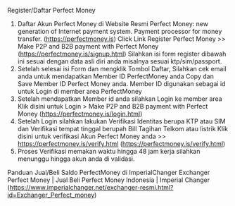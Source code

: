 Register/Daftar Perfect Money

1. Daftar Akun Perfect Money di Website Resmi Perfect Money: new generation of Internet payment system. Payment processor for money transfer. (https://perfectmoney.is)
Click Link Register Perfect Money >> Make P2P and B2B payment with Perfect Money (https://perfectmoney.is/signup.html)
Silahkan isi form register dibawah ini sesuai dengan data asli diri anda misalnya sesuai ktp/sim/passport. 
2. Setelah selesai isi Form dan mengklik Tombol Daftar,
Silahkan cek email anda untuk mendapatkan Member ID PerfectMoney anda
Copy dan Save Member ID Perfect Money anda. 
Member ID digunakan sebagai id untuk Login di member area PerfectMoney
3. Setelah mendapatkan Member id anda silahkan Login ke member area 
Klik disini untuk Login > Make P2P and B2B payment with Perfect Money (https://perfectmoney.is/login.html)
4. Setelah Login silahkan lakukan Verifikasi Identitas berupa KTP atau SIM 
dan Verifikasi tempat tinggal berupah Bill Tagihan Telkom atau listrik 
Klik disini untuk verifikasi Akun Perfect Money anda >>
https://perfectmoney.is/verify.html (https://perfectmoney.is/verify.html)
5. Proses Verifikasi memakan waktu hingga 48 jam kerja
silahkan menunggu hingga akun anda di validasi. 

Panduan Jual/Beli Saldo PerfectMoney di ImperialChanger
Exchanger Perfect Money | Jual Beli Perfect Money Indonesia | Imperial Changer (https://www.imperialchanger.net/exchanger-resmi.html?id=Exchanger_Perfect_money)

